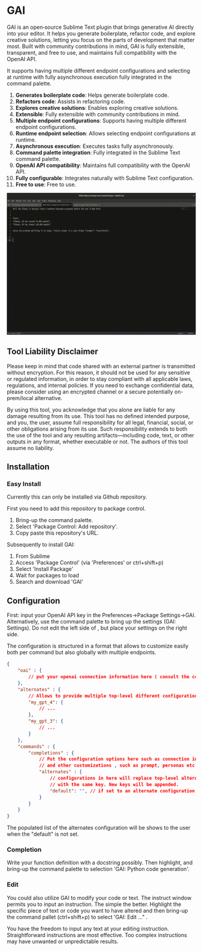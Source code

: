 # GAI

GAI is an open‑source Sublime Text plugin that brings generative AI directly into your editor. It helps you generate boilerplate, refactor code, and explore creative solutions, letting you focus on the parts of development that matter most. Built with community contributions in mind, GAI is fully extensible, transparent, and free to use, and maintains full compatibility with the OpenAI API.

It supports having multiple different endpoint configurations and selecting at runtime with fully asynchronous execution fully integrated in the command palette.


1. **Generates boilerplate code**: Helps generate boilerplate code.
2. **Refactors code**: Assists in refactoring code.
3. **Explores creative solutions**: Enables exploring creative solutions.
4. **Extensible**: Fully extensible with community contributions in mind.
5. **Multiple endpoint configurations**: Supports having multiple different endpoint configurations.
6. **Runtime endpoint selection**: Allows selecting endpoint configurations at runtime.
7. **Asynchronous execution**: Executes tasks fully asynchronously.
8. **Command palette integration**: Fully integrated in the Sublime Text command palette.
9. **OpenAI API compatibility**: Maintains full compatibility with the OpenAI API.
10. **Fully configurable**: Integrates naturally with Sublime Text configuration. 
11. **Free to use**: Free to use.

![Concurrent execution with multiple configurations](./media/gai_demo_multi.gif)

## Tool Liability Disclaimer

Please keep in mind that code shared with an external partner is transmitted without encryption. For this reason, it should not be used for any sensitive or regulated information, in order to stay compliant with all applicable laws, regulations, and internal policies. If you need to exchange confidential data, please consider using an encrypted channel or a secure potentially on-prem/local alternative.

By using this tool, you acknowledge that you alone are liable for any damage resulting from its use. This tool has no defined intended purpose, and you, the user, assume full responsibility for all legal, financial, social, or other obligations arising from its use. Such responsibility extends to both the use of the tool and any resulting artifacts—including code, text, or other outputs in any format, whether executable or not. The authors of this tool assume no liability.


## Installation

### Easy Install
Currently this can only be installed via Github repository. 

First you need to add this repository to package control.

1. Bring-up the command palette.
2. Select 'Package Control: Add repository'.
3. Copy paste this repository's URL. 

Subsequently to install GAI:

1. From Sublime
2. Access 'Package Control' (via 'Preferences' or ctrl+shift+p)
3. Select 'Install Package'
4. Wait for packages to load
5. Search and download 'GAI'

## Configuration
First: input your OpenAI API key in the Preferences->Package Settings->GAI. 
Alternatively, use the command palette to bring up the settings (GAI: Settings). Do not edit the left side of , but place your settings on the right side.

The configuration is structured in a format that allows to customize easily both per command but also globally with multiple endpoints.

```json
{
    "oai" : {
        // put your openai connection information here ( consult the configuration for details)
    }, 
    "alternates" : {
        // Allows to provide multiple top-level different configurations, e.g. 
        "my_gpt_4": {
            // ...
        }, 
        "my_gpt_3": {
            // ...
        }
    },
    "commands" : {
        "completions" : {
            // Put the configuration options here such as connection information
            // and other customizations , such as prompt, personas etc.
            "alternates" : {
                // configurations in here will replace top-level alternates 
                // with the same key. New keys will be appended.
                "default": "", // if set to an alternate configuration name it will default to this and user selection is supressed.
            }
        }
    }
}
```

The populated list of the alternates configuration will be shows to the user when the "default" is not set.

### Completion

Write your function definition with a docstring possibly. Then highlight, and bring-up the command palette to selection 'GAI: Python code generation'.



### Edit
You could also utilize GAI to modify your code or text. The instruct window permits you to input an instruction. The simple the better. Highlight the specific piece of text or code you want to have altered and then bring-up the command pallet (ctrl+shift+p) to select 'GAI: Edit ..." .

You have the freedom to input any text at your editing instruction. Straightforward instructions are most effective. Too complex instructions may have unwanted or unpredictable results.
